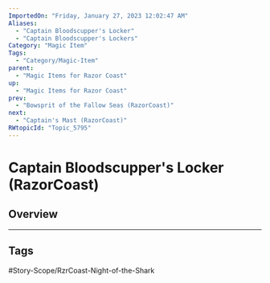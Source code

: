 ```yaml
---
ImportedOn: "Friday, January 27, 2023 12:02:47 AM"
Aliases:
  - "Captain Bloodscupper's Locker"
  - "Captain Bloodscupper's Lockers"
Category: "Magic Item"
Tags:
  - "Category/Magic-Item"
parent:
  - "Magic Items for Razor Coast"
up:
  - "Magic Items for Razor Coast"
prev:
  - "Bowsprit of the Fallow Seas (RazorCoast)"
next:
  - "Captain's Mast (RazorCoast)"
RWtopicId: "Topic_5795"
---
```

# Captain Bloodscupper's Locker (RazorCoast)
## Overview

---
## Tags
#Story-Scope/RzrCoast-Night-of-the-Shark

